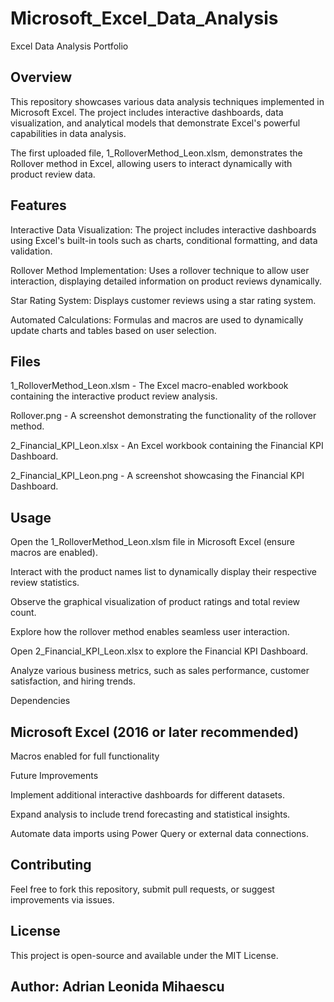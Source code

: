 # Microsoft_Excel_Data_Analysis
Excel Data Analysis Portfolio

## Overview

This repository showcases various data analysis techniques implemented in Microsoft Excel. The project includes interactive dashboards, data visualization, and analytical models that demonstrate Excel's powerful capabilities in data analysis.

The first uploaded file, 1_RolloverMethod_Leon.xlsm, demonstrates the Rollover method in Excel, allowing users to interact dynamically with product review data.

## Features

Interactive Data Visualization: The project includes interactive dashboards using Excel's built-in tools such as charts, conditional formatting, and data validation.

Rollover Method Implementation: Uses a rollover technique to allow user interaction, displaying detailed information on product reviews dynamically.

Star Rating System: Displays customer reviews using a star rating system.

Automated Calculations: Formulas and macros are used to dynamically update charts and tables based on user selection.

## Files

1_RolloverMethod_Leon.xlsm - The Excel macro-enabled workbook containing the interactive product review analysis.

Rollover.png - A screenshot demonstrating the functionality of the rollover method.

2_Financial_KPI_Leon.xlsx - An Excel workbook containing the Financial KPI Dashboard.

2_Financial_KPI_Leon.png - A screenshot showcasing the Financial KPI Dashboard.

## Usage

Open the 1_RolloverMethod_Leon.xlsm file in Microsoft Excel (ensure macros are enabled).

Interact with the product names list to dynamically display their respective review statistics.

Observe the graphical visualization of product ratings and total review count.

Explore how the rollover method enables seamless user interaction.

Open 2_Financial_KPI_Leon.xlsx to explore the Financial KPI Dashboard.

Analyze various business metrics, such as sales performance, customer satisfaction, and hiring trends.

Dependencies

## Microsoft Excel (2016 or later recommended)

Macros enabled for full functionality

Future Improvements

Implement additional interactive dashboards for different datasets.

Expand analysis to include trend forecasting and statistical insights.

Automate data imports using Power Query or external data connections.

## Contributing

Feel free to fork this repository, submit pull requests, or suggest improvements via issues.

## License

This project is open-source and available under the MIT License.

## Author: Adrian Leonida Mihaescu
